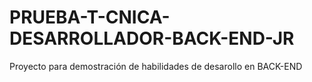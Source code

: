 # PRUEBA-T-CNICA-DESARROLLADOR-BACK-END-JR
Proyecto para demostración de habilidades de desarollo en BACK-END

